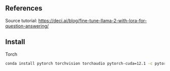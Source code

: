## References

Source tutorial: https://deci.ai/blog/fine-tune-llama-2-with-lora-for-question-answering/ 

## Install

Torch

```bash
conda install pytorch torchvision torchaudio pytorch-cuda=12.1 -c pytorch -c nvidia
```
